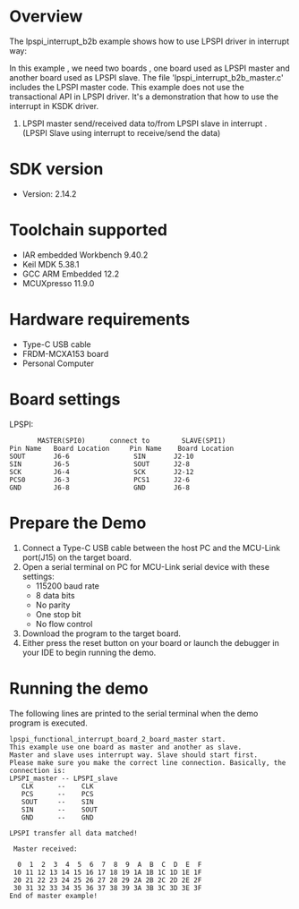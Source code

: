 Overview
========
The lpspi_interrupt_b2b example shows how to use LPSPI driver in interrupt way:

In this example , we need two boards , one board used as LPSPI master and another board used as LPSPI slave.
The file 'lpspi_interrupt_b2b_master.c' includes the LPSPI master code.
This example does not use the transactional API in LPSPI driver. It's a demonstration that how to use the interrupt in KSDK driver.

1. LPSPI master send/received data to/from LPSPI slave in interrupt . (LPSPI Slave using interrupt to receive/send the data)

SDK version
===========
- Version: 2.14.2

Toolchain supported
===================
- IAR embedded Workbench  9.40.2
- Keil MDK  5.38.1
- GCC ARM Embedded  12.2
- MCUXpresso  11.9.0

Hardware requirements
=====================
- Type-C USB cable
- FRDM-MCXA153 board
- Personal Computer

Board settings
==============

LPSPI:
~~~~~~~~~~~~~~~~~~~~~~~~~~~~~~~~~~~~~~~~~~~~~~~~~~~~~~
       MASTER(SPI0)      connect to        SLAVE(SPI1)
Pin Name   Board Location     Pin Name    Board Location
SOUT       J6-6                SIN       J2-10
SIN        J6-5                SOUT      J2-8
SCK        J6-4                SCK       J2-12
PCS0       J6-3                PCS1      J2-6
GND        J6-8                GND       J6-8
~~~~~~~~~~~~~~~~~~~~~~~~~~~~~~~~~~~~~~~~~~~~~~~~~~~~~~

Prepare the Demo
================
1. Connect a Type-C USB cable between the host PC and the MCU-Link port(J15) on the target board.
2. Open a serial terminal on PC for MCU-Link serial device with these settings:
    - 115200 baud rate
    - 8 data bits
    - No parity
    - One stop bit
    - No flow control
3. Download the program to the target board.
4. Either press the reset button on your board or launch the debugger in your IDE to begin running
   the demo.

Running the demo
================
The following lines are printed to the serial terminal when the demo program is executed.
~~~~~~~~~~~~~~~~~~~~~~~~~~~~~~~~~~~~~~~~~~~~~~~~~~~~~~~~~~~~
lpspi_functional_interrupt_board_2_board_master start.
This example use one board as master and another as slave.
Master and slave uses interrupt way. Slave should start first.
Please make sure you make the correct line connection. Basically, the connection is:
LPSPI_master -- LPSPI_slave
   CLK      --    CLK
   PCS      --    PCS
   SOUT     --    SIN
   SIN      --    SOUT
   GND      --    GND

LPSPI transfer all data matched!

 Master received:

  0  1  2  3  4  5  6  7  8  9  A  B  C  D  E  F
 10 11 12 13 14 15 16 17 18 19 1A 1B 1C 1D 1E 1F
 20 21 22 23 24 25 26 27 28 29 2A 2B 2C 2D 2E 2F
 30 31 32 33 34 35 36 37 38 39 3A 3B 3C 3D 3E 3F
End of master example!
~~~~~~~~~~~~~~~~~~~~~~~~~~~~~~~~~~~~~~~~~~~~~~~~~~~~~~~~~~~~

